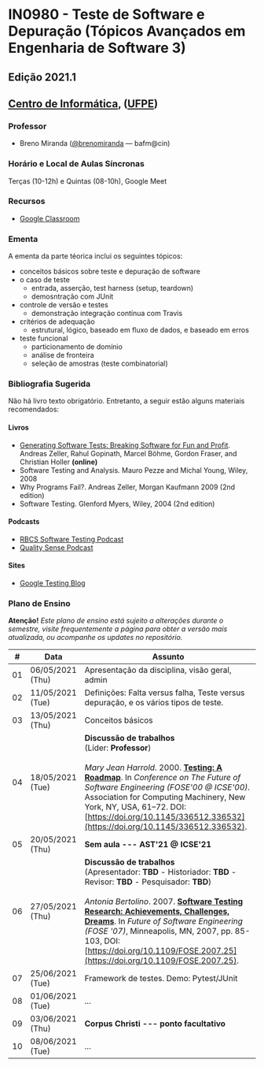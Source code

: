 # IN0980 - Teste de Software e Depuração (Tópicos Avançados em Engenharia de Software 3)

## Edição 2021.1

## [Centro de Informática](http://www.cin.ufpe.br/), ([UFPE](http://www.ufpe.br/))

### Professor
* Breno Miranda ([@brenomiranda](https://github.com/brenomiranda) — bafm@cin)
  
### Horário e Local de Aulas Síncronas
Terças (10-12h) e Quintas (08-10h), Google Meet

### Recursos
* [Google Classroom](https://classroom.google.com/)

### Ementa
A ementa da parte téorica inclui os seguintes tópicos:
* conceitos básicos sobre teste e depuração de software
* o caso de teste
  * entrada, asserção, test harness (setup, teardown)
  * demosntração com JUnit
* controle de versão e testes
  * demonstração integração contínua com Travis
* critérios de adequação
  * estrutural, lógico, baseado em fluxo de dados, e baseado em erros
* teste funcional
  * particionamento de domínio
  * análise de fronteira
  * seleção de amostras (teste combinatorial)
  
### Bibliografia Sugerida
Não há livro texto obrigatório. Entretanto, a seguir estão alguns materiais recomendados:

#### Livros
* [Generating Software Tests: Breaking Software for Fun and Profit](https://www.fuzzingbook.org/). Andreas Zeller, Rahul Gopinath, Marcel Böhme, Gordon Fraser, and Christian Holler **(online)**
* Software Testing and Analysis. Mauro Pezze and Michal Young, Wiley, 2008
* Why Programs Fail?. Andreas Zeller, Morgan Kaufmann 2009 (2nd edition)
* Software Testing. Glenford Myers, Wiley, 2004 (2nd edition)

#### Podcasts
* [RBCS Software Testing Podcast](https://rbcs-us.com/resources/podcast/)
* [Quality Sense Podcast](https://soundcloud.com/qualitysensepodcast)

#### Sites
* [Google Testing Blog](https://testing.googleblog.com/)

### Plano de Ensino
**Atenção!** *Este plano de ensino está sujeito a alterações durante o semestre, visite frequentemente a página para obter a versão mais atualizada, ou acompanhe os updates no repositório.*

\# | Data | Assunto
-- | ---- | -------
01	|	06/05/2021 (Thu)	|	Apresentação da disciplina, visão geral, admin
02	|	11/05/2021 (Tue)	|	Definições: Falta versus falha, Teste versus depuração, e os vários tipos de teste.
03	|	13/05/2021 (Thu)	|	Conceitos básicos
04	|	18/05/2021 (Tue)	|	**Discussão de trabalhos** <br />(Líder: **Professor**)<br /><br /> *Mary Jean Harrold*. 2000. [**Testing: A Roadmap**](https://doi.org/10.1145/336512.336532). In *Conference on The Future of Software Engineering (FOSE'00 @ ICSE'00)*. Association for Computing Machinery, New York, NY, USA, 61–72. DOI: [https://doi.org/10.1145/336512.336532](https://doi.org/10.1145/336512.336532).
05	|	20/05/2021 (Thu)	|	**Sem aula --- AST'21 @ ICSE'21**
06	|	27/05/2021 (Thu)	|	**Discussão de trabalhos** <br />(Apresentador: **TBD** - Historiador: **TBD** - Revisor: **TBD** - Pesquisador: **TBD**)<br /><br /> *Antonia Bertolino*. 2007. [**Software Testing Research: Achievements, Challenges, Dreams**](https://doi.org/10.1109/FOSE.2007.25). In *Future of Software Engineering (FOSE '07)*, Minneapolis, MN, 2007, pp. 85-103, DOI: [https://doi.org/10.1109/FOSE.2007.25](https://doi.org/10.1109/FOSE.2007.25).
07	|	25/06/2021 (Tue)	|	Framework de testes. Demo: Pytest/JUnit
08	|	01/06/2021 (Tue)	|	...
09	|	03/06/2021 (Thu)	|	**Corpus Christi --- ponto facultativo**
10	|	08/06/2021 (Tue)	|	...

